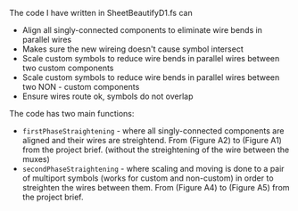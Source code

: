 The code I have written in SheetBeautifyD1.fs can 
* Align all singly-connected components to eliminate wire bends in parallel wires
* Makes sure the new wireing doesn't cause symbol intersect
* Scale custom symbols to reduce wire bends in parallel wires between two custom components 
* Scale custom symbols to reduce wire bends in parallel wires between two NON - custom components
* Ensure wires route ok, symbols do not overlap
  
The code has two main functions:
* `firstPhaseStraightening` - where all singly-connected components are aligned and their wires are streightend. From (Figure A2) to (Figure A1) from the project brief. (without the streightening of the wire between the muxes)
* `secondPhaseStraightening` - where scaling and moving is done to a pair of multiport symbols (works for custom and non-custom) in order to streighten the wires between them. From (Figure A4) to (Figure A5) from the project brief.
